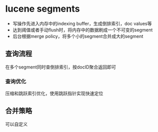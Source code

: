 # lucene segments
- 写操作先进入内存中的indexing buffer，生成倒排索引，doc values等
- 达到阈值或者手动flush时，将内存中的数据刷成一个不可变的segment
- 后台根据merge policy，将多个小的segment合并成大的segment
## 查询流程
在多个segment同时查倒排索引，按docID聚合返回即可
### 查询优化
压缩和跳跃索引优化，使用跳跃指针实现快速定位
## 合并策略
可以自定义

